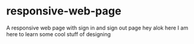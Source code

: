 # responsive-web-page
A responsive web page with sign in and sign out page
hey alok here
I am here to learn some cool stuff of designing 
